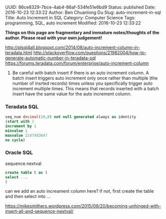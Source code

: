 UUID: 86ce8329-7bce-4ab4-86af-534fe51e6bd9
Status: published
Date: 2016-10-23 12:33:22
Author: Ben Chuanlong Du
Slug: auto-increment-in-sql
Title: Auto Increment in SQL
Category: Computer Science
Tags: programming, SQL, auto increment
Modified: 2016-10-23 12:33:22

**Things on this page are fragmentary and immature notes/thoughts of the author. Please read with your own judgement!**


http://plsql4all.blogspot.com/2014/08/auto-increment-column-in-teradata.html
http://stackoverflow.com/questions/21982004/how-to-generate-automatic-number-in-teradata-sql
https://forums.teradata.com/forum/enterprise/auto-increment-column

1. Be careful with batch insert if there is an auto increment column. 
A batch insert triggers auto increment only once rather than 
multiple (the number of insrted records) times
unless you specifically trigger auto increment multiple times.
This means that records inserted with a batch insert 
have the same value for the auto increment column.

### Teradata SQL
```SQL
seq_num decimal(10,0) not null generated always as identity
(start with 1 
increment by 1 
minvalue 1 
maxvalue 2147483647 
no cycle)
```
### Oracle SQL
sequence.nextval

```SQL
create table t as (
select ...
) 
```
can we add an auto increament column here? if not, first create the table and then select into ...

<https://mikesmithers.wordpress.com/2015/09/20/becoming-unhinged-with-insert-all-and-sequence-nextval/>
